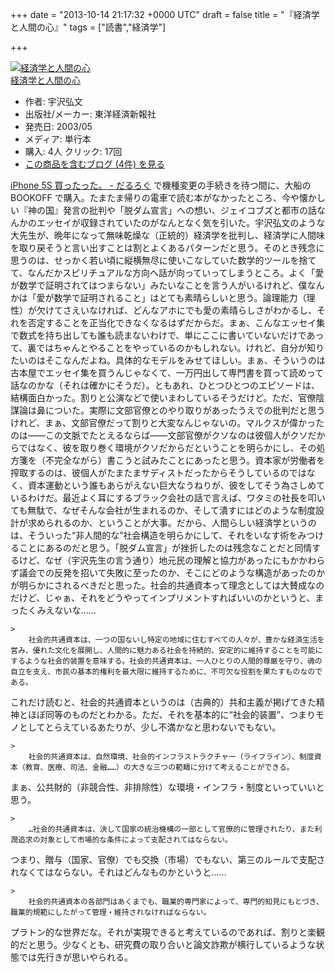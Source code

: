 
+++
date = "2013-10-14 21:17:32 +0000 UTC"
draft = false
title = "『経済学と人間の心』"
tags = ["読書","経済学"]

+++
<div class="hatena-asin-detail"><a href="http://www.amazon.co.jp/exec/obidos/ASIN/4492313265/bestylesnet-22/"><img src="https://images-fe.ssl-images-amazon.com/images/I/51JTGMSFBML._SL160_.jpg" class="hatena-asin-detail-image" alt="経済学と人間の心" title="経済学と人間の心"/></a><div class="hatena-asin-detail-info"><a href="http://www.amazon.co.jp/exec/obidos/ASIN/4492313265/bestylesnet-22/">経済学と人間の心</a><ul><li><span class="hatena-asin-detail-label">作者:</span> 宇沢弘文</li><li><span class="hatena-asin-detail-label">出版社/メーカー:</span> 東洋経済新報社</li><li><span class="hatena-asin-detail-label">発売日:</span> 2003/05</li><li><span class="hatena-asin-detail-label">メディア:</span> 単行本</li><li><span class="hatena-asin-detail-label">購入</span>: 4人 <span class="hatena-asin-detail-label">クリック</span>: 17回</li><li><a href="http://d.hatena.ne.jp/asin/4492313265/bestylesnet-22" target="_blank">この商品を含むブログ (4件) を見る</a></li></ul></div><div class="hatena-asin-detail-foot"></div></div><a href="https://blog.daruyanagi.jp/entry/2013/09/24/072910">iPhone 5S 買ったった。 - だるろぐ</a> で機種変更の手続きを待つ間に、大船の BOOKOFF で購入。たまたま帰りの電車で読む本がなかったところ、今や懐かしい『神の国』発言の批判や「脱ダム宣言」への想い、ジェイコブズと都市の話なんかのエッセイが収録されていたのがなんとなく気を引いた。宇沢弘文のような大先生が、晩年になって無味乾燥な（正統的）経済学を批判し、経済学に人間味を取り戻そうと言い出すことは割とよくあるパターンだと思う。そのとき残念に思うのは、せっかく若い頃に縦横無尽に使いこなしていた数学的ツールを捨てて、なんだかスピリチュアルな方向へ話が向っていってしまうところ。よく「愛が数学で証明されてはつまらない」みたいなことを言う人がいるけれど、僕なんかは「愛が数学で証明されること」はとても素晴らしいと思う。論理能力（理性）が欠けてさえいなければ、どんなアホにでも愛の素晴らしさがわかるし、それを否定することを正当化できなくなるはずだからだ。まぁ、こんなエッセイ集で数式を持ち出しても誰も読まないわけで、単にここに書いていないだけであって、裏ではちゃんとやることをやっているのかもしれない。けれど、自分が知りたいのはそこなんだよね。具体的なモデルをみせてほしい。まぁ、そういうのは古本屋でエッセイ集を買うんじゃなくて、一万円出して専門書を買って読めって話なのかな（それは確かにそうだ）。ともあれ、ひとつひとつのエピソードは、結構面白かった。割りと公演などで使いまわしているそうだけど。ただ、官僚陰謀論は鼻についた。実際に文部官僚とのやり取りがあったうえでの批判だと思うけれど、まぁ、文部官僚だって割りと大変なんじゃないの。マルクスが偉かったのは――この文脈でたとえるならば――文部官僚がクソなのは彼個人がクソだからではなく、彼を取り巻く環境がクソだからだということを明らかにし、その処方箋を（不完全ながら）書こうと試みたことにあったと思う。資本家が労働者を搾取するのは、彼個人がたまたまサディストだったからそうしているのではなく、資本運動という誰もあらがえない巨大なうねりが、彼をしてそう為さしめているわけだ。最近よく耳にするブラック会社の話で言えば、ワタミの社長を叩いても無駄で、なぜそんな会社が生まれるのか、そして潰すにはどのような制度設計が求められるのか、ということが大事。だから、人間らしい経済学というのは、そういった“非人間的な”社会構造を明らかにして、それをいなす術をみつけることにあるのだと思う。「脱ダム宣言」が挫折したのは残念なことだと同情するけど、なぜ（宇沢先生の言う通り）地元民の理解と協力があったにもかかわらず議会での反発を招いて失敗に至ったのか、そこにどのような構造があったのかが明らかにされるべきだと思った。社会的共通資本って理念としては大賛成なのだけど、じゃぁ、それをどうやってインプリメントすればいいのかというと、まったくみえないな……

    >
        社会的共通資本は、一つの国ないし特定の地域に住むすべての人々が、豊かな経済生活を営み、優れた文化を展開し、人間的に魅力ある社会を持続的、安定的に維持することを可能にするような社会的装置を意味する。社会的共通資本は、一人ひとりの人間的尊厳を守り、魂の自立を支え、市民の基本的権利を最大限に維持するために、不可欠な役割を果たすものなのである。

    
これだけ読むと、社会的共通資本というのは（古典的）共和主義が掲げてきた精神とほぼ同等のものだとわかる。ただ、それを基本的に“社会的装置”、つまりモノとしてとらえているあたりが、少し不満かなと思わないでもない。

    >
        社会的共通資本は、自然環境、社会的インフラストラクチャー（ライフライン）、制度資本（教育、医療、司法、金融……）の大きな三つの範疇に分けて考えることができる。

    
まぁ、公共財的（非競合性、非排除性）な環境・インフラ・制度といっていいと思う。

    >
        …社会的共通資本は、決して国家の統治機構の一部として官僚的に管理されたり、また利潤追求の対象として市場的な条件によって支配されてはならない。

    
つまり、贈与（国家、官僚）でも交換（市場）でもない、第三のルールで支配されなくてはならない。それはどんなものかというと……

    >
        社会的共通資本の各部門はあくまでも、職業的専門家によって、専門的知見にもとづき、職業的規範にしたがって管理・維持されなければならない。

    
プラトン的な世界だな。それが実現できると考えているのであれば、割りと楽観的だと思う。少なくとも、研究費の取り合いと論文詐欺が横行しているような状態では先行きが思いやられる。


